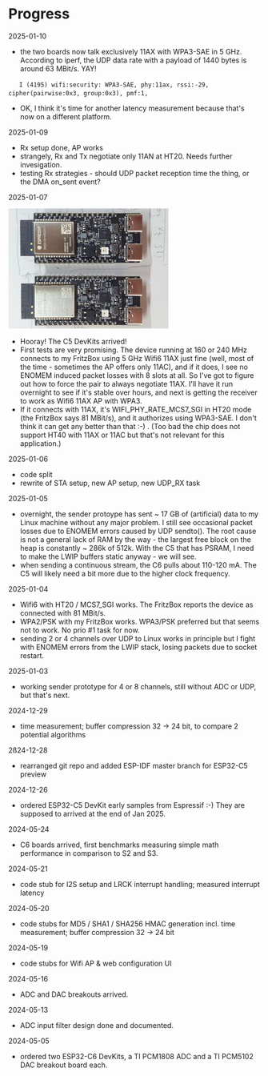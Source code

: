 # Progress 

2025-01-10

 * the two boards now talk exclusively 11AX with WPA3-SAE in 5 GHz. According to iperf, the UDP data rate with a payload of 1440 bytes is around 63 MBit/s. YAY! 

`    I (4195) wifi:security: WPA3-SAE, phy:11ax, rssi:-29, cipher(pairwise:0x3, group:0x3), pmf:1, 
`
 * OK, I think it's time for another latency measurement because that's now on a different platform. 
 
2025-01-09

 * Rx setup done, AP works
 * strangely, Rx and Tx negotiate only 11AN at HT20. Needs further invesigation. 
 * testing Rx strategies - should UDP packet reception time the thing, or the DMA on_sent event? 

2025-01-07

![ESP32-C5 Devkits](devkits.jpg)

 * Hooray! The C5 DevKits arrived! 
 * First tests are very promising. The device running at 160 or 240 MHz connects to my FritzBox using 5 GHz Wifi6 11AX just fine (well, most of the time - sometimes the AP offers only 11AC), and if it does, I see no ENOMEM induced packet losses with 8 slots at all. So I've got to figure out how to force the pair to always negotiate 11AX. I'll have it run overnight to see if it's stable over hours, and next is getting the receiver to work as Wifi6 11AX AP with WPA3. 
 * If it connects with 11AX, it's WIFI_PHY_RATE_MCS7_SGI in HT20 mode (the FritzBox says 81 MBit/s), and it authorizes using WPA3-SAE. I don't think it can get any better than that :-) . (Too bad the chip does not support HT40 with 11AX or 11AC but that's not relevant for this application.) 

2025-01-06

 * code split
 * rewrite of STA setup, new AP setup, new UDP_RX task

2025-01-05

 * overnight, the sender protoype has sent ~ 17 GB of (artificial) data to my Linux machine without any major problem. I still see occasional packet losses due to ENOMEM errors caused by UDP sendto(). The root cause is not a general lack of RAM by the way - the largest free block on the heap is constantly ~ 286k of 512k. With the C5 that has PSRAM, I need to make the LWIP buffers static anyway - we will see. 
 * when sending a continuous stream, the C6 pulls about 110-120 mA. The C5 will likely need a bit more due to the higher clock frequency. 

2025-01-04

 * Wifi6 with HT20 / MCS7_SGI works. The FritzBox reports the device as connected with 81 MBit/s. 
 * WPA2/PSK with my FritzBox works. WPA3/PSK preferred but that seems not to work. No prio #1 task for now.
 * sending 2 or 4 channels over UDP to Linux works in principle but I fight with ENOMEM errors from the LWIP stack, losing packets due to socket restart. 

2025-01-03

 * working sender prototype for 4 or 8 channels, still without ADC or UDP, but that's next. 

2024-12-29

 * time measurement; buffer compression 32 -> 24 bit, to compare 2 potential algorithms

2ß24-12-28

 * rearranged git repo and added ESP-IDF master branch for ESP32-C5 preview

2024-12-26

 * ordered ESP32-C5 DevKit early samples from Espressif :-) They are supposed to arrived at the end of Jan 2025. 

2024-05-24

 * C6 boards arrived, first benchmarks measuring simple math performance in comparison to S2 and S3. 

2024-05-21

 * code stub for I2S setup and LRCK interrupt handling; measured interrupt latency

2024-05-20

 * code stubs for MD5 / SHA1 / SHA256 HMAC generation incl. time measurement; buffer compression 32 -> 24 bit

2024-05-19

 * code stubs for Wifi AP & web configuration UI 

2024-05-16

 * ADC and DAC breakouts arrived. 

2024-05-13

 * ADC input filter design done and documented. 

2024-05-05

 * ordered two ESP32-C6 DevKits, a TI PCM1808 ADC and a TI PCM5102 DAC breakout board each.

